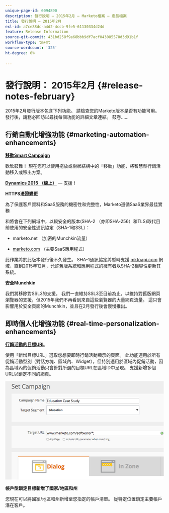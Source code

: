 ```yaml
---
unique-page-id: 6094890
description: 發行說明 — 2015年2月 — Marketo檔案 — 產品檔案
title: 發行說明 — 2015年2月
exl-id: a7ce88dc-a4d2-4ccb-9fe5-61130334d24d
feature: Release Information
source-git-commit: 431bd258f9a68bbb9df7acf043085578d3d91b1f
workflow-type: tm+mt
source-wordcount: '325'
ht-degree: 0%

---
```


# 發行說明： 2015年2月 {#release-notes-february}

2015年2月發行版本包含下列功能。 請檢查您的Marketo版本是否有功能可用。 發行後，請務必回訪以尋找每個功能的詳細文章連結。 鼓卷……

## 行銷自動化增強功能 {#marketing-automation-enhancements}

**[移動Smart Campaign](/help/marketo/product-docs/core-marketo-concepts/smart-campaigns/using-smart-campaigns/move-a-smart-campaign.md)**

歡欣鼓舞！ 現在您可以使用拖放或樹狀結構中的「移動」功能，將智慧型行銷活動移入或移出方案。

**[Dynamics 2015 （線上）](https://docs.marketo.com/display/docs/microsoft+dynamics+2013+on-premises)**  — 支援！

**HTTPS憑證變更**

為了保護客戶資料和SaaS服務的機密性和完整性，Marketo遵循SaaS業界最佳實務

和將會在下列網域中，以較安全的版本(SHA-2 （亦即SHA-256）和TLS)取代目前使用的安全性通訊協定（SHA-1和SSL）：

* marketo.net （加密的Munchkin流量）

* [marketo.com](https://marketo.com) （主要SaaS應用程式）

此作業將於此版本發行後不久發生。 SHA-1通訊協定將暫時支援 [mktoapi.com](https://mktoapi.com) 網域，直到2015年12月，允許舊版系統和應用程式的擁有者以SHA-2相容性更新其系統。

**安全Munchkin**

我們將移除對SSL3的支援。 我們一直維持SSL3至目前為止，以維持對舊版網頁瀏覽器的支援，但2015年我們不再看到來自這些瀏覽器的大量網頁流量。 這只會影響用於安全頁面的Munchkin，並且在2月發行後會慢慢推出。

## 即時個人化增強功能 {#real-time-personalization-enhancements}

**[行銷活動的目標URL](/help/marketo/product-docs/web-personalization/working-with-web-campaigns/adding-a-target-url-to-a-web-campaign.md)**

使用「新增目標URL」選取您想要即時行銷活動顯示的頁面。 此功能適用於所有促銷活動型別（對話方塊、區域內、Widget），但特別適用於區域內促銷活動，因為區域內的促銷活動只會針對所選的目標URL在區域ID中呈現。 支援新增多個URL以鎖定不同的網頁。

![](assets/image2015-2-19-11-3a0-3a30.png)

**帳戶型鎖定目標新增了國家/地區和州**

您現在可以將國家/地區和州新增至您指定的帳戶清單。 從特定位置鎖定主要帳戶潛在客戶。

